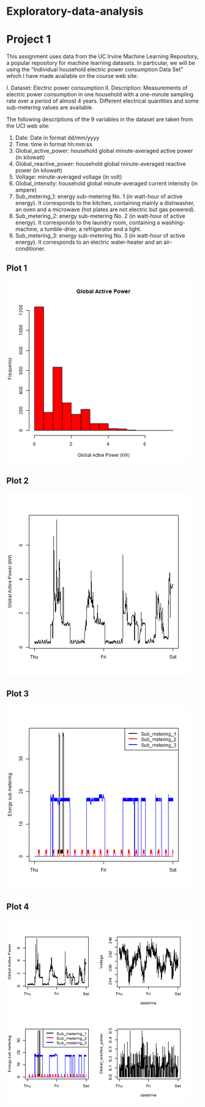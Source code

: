 # Exploratory-data-analysis
# Project 1

This assignment uses data from the UC Irvine Machine Learning Repository, a popular repository for machine learning datasets. In particular, we will be using the “Individual household electric power consumption Data Set” which I have made available on the course web site:

I.  Dataset: Electric power consumption
II. Description: Measurements of electric power consumption in one household with a one-minute sampling rate over a period of almost 4  years. Different electrical quantities and some sub-metering values are available.

The following descriptions of the 9 variables in the dataset are taken from the UCI web site:

1. Date: Date in format dd/mm/yyyy
2. Time: time in format hh:mm:ss
3. Global_active_power: household global minute-averaged active power (in kilowatt)
4. Global_reactive_power: household global minute-averaged reactive power (in kilowatt)
5. Voltage: minute-averaged voltage (in volt)
6. Global_intensity: household global minute-averaged current intensity (in ampere)
7. Sub_metering_1: energy sub-metering No. 1 (in watt-hour of active energy). It corresponds to the kitchen, containing mainly a dishwasher, an oven and a microwave (hot plates are not electric but gas powered).
8. Sub_metering_2: energy sub-metering No. 2 (in watt-hour of active energy). It corresponds to the laundry room, containing a washing-machine, a tumble-drier, a refrigerator and a light.
9. Sub_metering_3: energy sub-metering No. 3 (in watt-hour of active energy). It corresponds to an electric water-heater and an air-conditioner.

## Plot 1

![](https://github.com/Woranda99/Exploratory-data-analysis/blob/master/plot_1.png)

## Plot 2

![](https://github.com/Woranda99/Exploratory-data-analysis/blob/master/plot_2.png)

## Plot 3

![](https://github.com/Woranda99/Exploratory-data-analysis/blob/master/plot_3.png)

## Plot 4

![](https://github.com/Woranda99/Exploratory-data-analysis/blob/master/plot_4.png)
